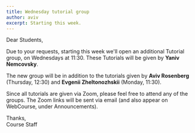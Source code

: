 ```yaml
---
title: Wednesday tutorial group
author: aviv
excerpt: Starting this week.
---
```


Dear Students,

Due to your requests, starting this week we'll open an additional Tutorial
group, on Wednesdays at 11:30. These Tutorials will be given by **Yaniv
Nemcovsky**. 

The new group will be in addition to the tutorials given by **Aviv Rosenberg**
(Thursday, 12:30) and **Evgenii Zheltonozhskii** (Monday, 11:30).

Since all tutorials are given via Zoom, please feel free to attend any of the groups.
The Zoom links will be sent via email (and also appear on WebCourse, under
Announcements).


Thanks,  
Course Staff


